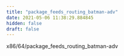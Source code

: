 ```yaml
---
title: "package_feeds_routing_batman-adv"
date: 2021-05-06 11:38:29.884845
hidden: false
draft: false
---
```


x86/64/package_feeds_routing_batman-adv

